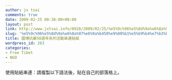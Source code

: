 ```yaml
---
author: jx tsai
comments: true
date: 2009-02-25 00:38:00+00:00
layout: post
link: http://www.jxtsai.info/0928/2009/02/25/%e5%9c%96%e5%8d%9a%e6%8a%97%e6%9a%b450%e9%80%b1%e5%b9%b4%e7%b3%bb%e5%88%97%e6%b4%bb%e5%8b%95%e4%b8%b2%e9%80%a3%e8%b2%bc%e7%b4%99/
slug: '%e5%9c%96%e5%8d%9a%e6%8a%97%e6%9a%b450%e9%80%b1%e5%b9%b4%e7%b3%bb%e5%88%97%e6%b4%bb%e5%8b%95%e4%b8%b2%e9%80%a3%e8%b2%bc%e7%b4%99'
title: 圖博抗暴50週年系列活動串連貼紙
wordpress_id: 263
categories:
- Free Tibet
- NGO
---
```


[![]()](http://310tibetanuprisingday50th.blogspot.com/)  
使用貼紙串連：請複製以下語法後，貼在自己的部落格上。  
  
  
[![]()](http://310tibetanuprisingday50th.blogspot.com/)  
  
  
![]()  
[![]()](http://310tibetanuprisingday50th.blogspot.com/)
